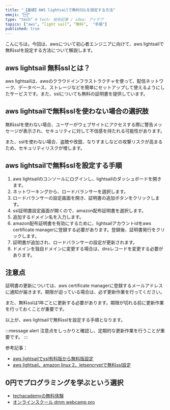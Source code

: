 ```yaml
---
title: "【基礎】AWS lightsailで無料SSLを設定する方法"
emoji: "🆓"
type: "tech" # tech: 技術記事 / idea: アイデア
topics: ["aws", “light sail”, “無料”,  "手順"]
published: true
---
```


こんにちは。今回は、awsについて初心者エンジニアに向けて、aws lightsailで無料sslを設定する方法について解説します。

## aws lightsail 無料sslとは？

aws lightsailは、awsのクラウドインフラストラクチャを使って、配信ネットワーク、データベース、ストレージなどを簡単にセットアップして使えるようにしたサービスです。また、sslについても無料の証明書を提供しています。

## aws lightsailで無料sslを使わない場合の選択肢

無料sslを使わない場合、ユーザーがウェブサイトにアクセスする際に警告メッセージが表示され、セキュリティに対して不信感を持たれる可能性があります。

また、sslを使わない場合、盗聴や改竄、なりすましなどの攻撃リスクが高まるため、セキュリティリスクが増します。

## aws lightsailで無料sslを設定する手順

1. aws lightsailのコンソールにログインし、lightsailのダッシュボードを開きます。
2. ネットワーキングから、ロードバランサーを選択します。
3. ロードバランサーの設定画面を開き、証明書の追加ボタンをクリックします。
4. ssl証明書設定画面が開くので、amazon配布証明書を選択します。
5. 追加するドメイン名を入力します。
6. amazon配布証明書を有効にするために、lightsailアカウントidをaws certificate managerに登録する必要があります。登録後、証明書発行をクリックします。
7. 証明書が追加され、ロードバランサーの設定が更新されます。
8. ドメインを独自ドメインに変更する場合は、dnsレコードを変更する必要があります。

## 注意点

証明書の更新については、aws certificate managerに登録するメールアドレスに通知が届きます。期限が迫っている場合は、必ず更新作業を行ってください。

また、無料sslは1年ごとに更新する必要があります。期限が切れる前に更新作業を行っておくことが重要です。

以上が、aws lightsailで無料sslを設定する手順となります。

:::message alert
注意点をしっかりと確認し、定期的な更新作業を行うことが重要です。
:::

参考記事：
- [aws lightsailでssl有料版から無料版設定](https://qiita.com/ohtaman/items/88b11fcc011f8fd4248a)
- [aws lightsail、amazon linux 2、letsencryptで無料ssl設定](https://qiita.com/chanpionjeff/items/460f25a75ea49cbb492e)

## 0円でプログラミングを学ぶという選択
- [techacademyの無料体験](//af.moshimo.com/af/c/click?a_id=2612475&amp;p_id=1555&amp;pc_id=2816&amp;pl_id=22706&amp;url=https%3a%2f%2ftechacademy.jp%2fhtmlcss-trial%3futm_source%3dmoshimo%26utm_medium%3daffiliate%26utm_campaign%3dtextad)
- [オンラインスクール dmm webcamp pro](//af.moshimo.com/af/c/click?a_id=2612482&amp;p_id=1363&amp;pc_id=2297&amp;pl_id=39999&amp;guid=on)

